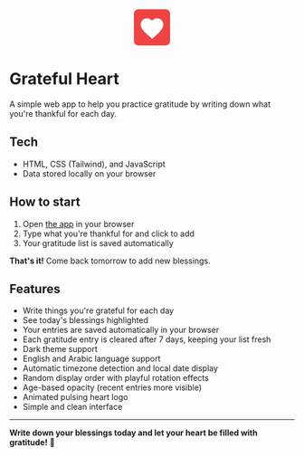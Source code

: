 <div align="center">
  <img src="src/assets/heart-logo.svg" alt="Grateful Heart Logo" width="64" height="64">
</div>

# Grateful Heart

A simple web app to help you practice gratitude by writing down what you're thankful for each day.

## Tech

- HTML, CSS (Tailwind), and JavaScript
- Data stored locally on your browser

## How to start

1. Open [the app](https://edriso.github.io/grateful-heart) in your browser
2. Type what you're thankful for and click to add
3. Your gratitude list is saved automatically

**That's it!** Come back tomorrow to add new blessings.

## Features

- Write things you're grateful for each day
- See today's blessings highlighted
- Your entries are saved automatically in your browser
- Each gratitude entry is cleared after 7 days, keeping your list fresh
- Dark theme support
- English and Arabic language support
- Automatic timezone detection and local date display
- Random display order with playful rotation effects
- Age-based opacity (recent entries more visible)
- Animated pulsing heart logo
- Simple and clean interface

---

**Write down your blessings today and let your heart be filled with gratitude!** 🌸
